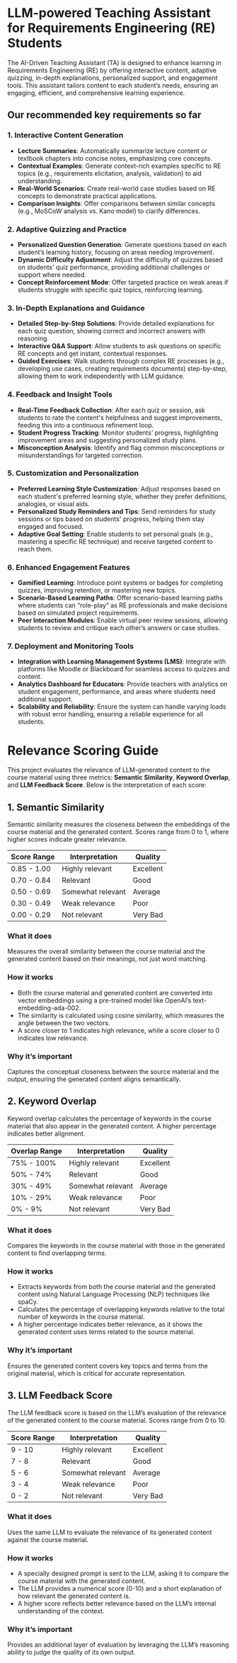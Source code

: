 # LLM-powered Teaching Assistant for Requirements Engineering (RE) Students

The AI-Driven Teaching Assistant (TA) is designed to enhance learning in Requirements Engineering (RE) by offering interactive content, adaptive quizzing, in-depth explanations, personalized support, and engagement tools. This assistant tailors content to each student’s needs, ensuring an engaging, efficient, and comprehensive learning experience.

## Our recommended key requirements so far

### 1. Interactive Content Generation
- **Lecture Summaries**: Automatically summarize lecture content or textbook chapters into concise notes, emphasizing core concepts.
- **Contextual Examples**: Generate context-rich examples specific to RE topics (e.g., requirements elicitation, analysis, validation) to aid understanding.
- **Real-World Scenarios**: Create real-world case studies based on RE concepts to demonstrate practical applications.
- **Comparison Insights**: Offer comparisons between similar concepts (e.g., MoSCoW analysis vs. Kano model) to clarify differences.

### 2. Adaptive Quizzing and Practice
- **Personalized Question Generation**: Generate questions based on each student’s learning history, focusing on areas needing improvement.
- **Dynamic Difficulty Adjustment**: Adjust the difficulty of quizzes based on students' quiz performance, providing additional challenges or support where needed.
- **Concept Reinforcement Mode**: Offer targeted practice on weak areas if students struggle with specific quiz topics, reinforcing learning.

### 3. In-Depth Explanations and Guidance
- **Detailed Step-by-Step Solutions**: Provide detailed explanations for each quiz question, showing correct and incorrect answers with reasoning.
- **Interactive Q&A Support**: Allow students to ask questions on specific RE concepts and get instant, contextual responses.
- **Guided Exercises**: Walk students through complex RE processes (e.g., developing use cases, creating requirements documents) step-by-step, allowing them to work independently with LLM guidance.

### 4. Feedback and Insight Tools
- **Real-Time Feedback Collection**: After each quiz or session, ask students to rate the content's helpfulness and suggest improvements, feeding this into a continuous refinement loop.
- **Student Progress Tracking**: Monitor students’ progress, highlighting improvement areas and suggesting personalized study plans.
- **Misconception Analysis**: Identify and flag common misconceptions or misunderstandings for targeted correction.

### 5. Customization and Personalization
- **Preferred Learning Style Customization**: Adjust responses based on each student's preferred learning style, whether they prefer definitions, analogies, or visual aids.
- **Personalized Study Reminders and Tips**: Send reminders for study sessions or tips based on students' progress, helping them stay engaged and focused.
- **Adaptive Goal Setting**: Enable students to set personal goals (e.g., mastering a specific RE technique) and receive targeted content to reach them.

### 6. Enhanced Engagement Features
- **Gamified Learning**: Introduce point systems or badges for completing quizzes, improving retention, or mastering new topics.
- **Scenario-Based Learning Paths**: Offer scenario-based learning paths where students can “role-play” as RE professionals and make decisions based on simulated project requirements.
- **Peer Interaction Modules**: Enable virtual peer review sessions, allowing students to review and critique each other’s answers or case studies.

### 7. Deployment and Monitoring Tools
- **Integration with Learning Management Systems (LMS)**: Integrate with platforms like Moodle or Blackboard for seamless access to quizzes and content.
- **Analytics Dashboard for Educators**: Provide teachers with analytics on student engagement, performance, and areas where students need additional support.
- **Scalability and Reliability**: Ensure the system can handle varying loads with robust error handling, ensuring a reliable experience for all students.

# Relevance Scoring Guide

This project evaluates the relevance of LLM-generated content to the course material using three metrics: **Semantic Similarity**, **Keyword Overlap**, and **LLM Feedback Score**. Below is the interpretation of each score:

## 1. Semantic Similarity

Semantic similarity measures the closeness between the embeddings of the course material and the generated content. Scores range from 0 to 1, where higher scores indicate greater relevance.

| Score Range | Interpretation   | Quality   |
|-------------|------------------|-----------|
| 0.85 - 1.00 | Highly relevant  | Excellent |
| 0.70 - 0.84 | Relevant         | Good      |
| 0.50 - 0.69 | Somewhat relevant| Average   |
| 0.30 - 0.49 | Weak relevance   | Poor      |
| 0.00 - 0.29 | Not relevant     | Very Bad  |

### What it does

Measures the overall similarity between the course material and the generated content based on their meanings, not just word matching.

### How it works

- Both the course material and generated content are converted into vector embeddings using a pre-trained model like OpenAI’s text-embedding-ada-002.
- The similarity is calculated using cosine similarity, which measures the angle between the two vectors.
- A score closer to 1 indicates high relevance, while a score closer to 0 indicates low relevance.

### Why it’s important

Captures the conceptual closeness between the source material and the output, ensuring the generated content aligns semantically.

## 2. Keyword Overlap

Keyword overlap calculates the percentage of keywords in the course material that also appear in the generated content. A higher percentage indicates better alignment.

| Overlap Range | Interpretation   | Quality   |
|---------------|------------------|-----------|
| 75% - 100%    | Highly relevant  | Excellent |
| 50% - 74%     | Relevant         | Good      |
| 30% - 49%     | Somewhat relevant| Average   |
| 10% - 29%     | Weak relevance   | Poor      |
| 0% - 9%       | Not relevant     | Very Bad  |

### What it does

Compares the keywords in the course material with those in the generated content to find overlapping terms.

### How it works

- Extracts keywords from both the course material and the generated content using Natural Language Processing (NLP) techniques like spaCy.
- Calculates the percentage of overlapping keywords relative to the total number of keywords in the course material.
- A higher percentage indicates better relevance, as it shows the generated content uses terms related to the source material.

### Why it’s important

Ensures the generated content covers key topics and terms from the original material, which is critical for accurate representation.

## 3. LLM Feedback Score

The LLM feedback score is based on the LLM’s evaluation of the relevance of the generated content to the course material. Scores range from 0 to 10.

| Score Range | Interpretation   | Quality   |
|-------------|------------------|-----------|
| 9 - 10      | Highly relevant  | Excellent |
| 7 - 8       | Relevant         | Good      |
| 5 - 6       | Somewhat relevant| Average   |
| 3 - 4       | Weak relevance   | Poor      |
| 0 - 2       | Not relevant     | Very Bad  |

### What it does

Uses the same LLM to evaluate the relevance of its generated content against the course material.

### How it works

- A specially designed prompt is sent to the LLM, asking it to compare the course material with the generated content.
- The LLM provides a numerical score (0-10) and a short explanation of how relevant the generated content is.
- A higher score reflects better relevance based on the LLM’s internal understanding of the context.

### Why it’s important

Provides an additional layer of evaluation by leveraging the LLM’s reasoning ability to judge the quality of its own output.